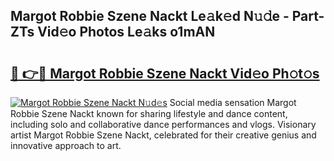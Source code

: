 ## Margot Robbie Szene Nackt Le𝚊k𝚎d N𝚞𝚍e - Part-ZTs Vid𝚎o Photos Le𝚊ks o1mAN

# <h2><a href="http://fbasx94.evod.top/?m=Margot+Robbie+Szene+Nackt">🔗 👉🔴 Margot Robbie Szene Nackt Vid𝚎o Ph𝚘t𝚘s</a></h2>

[![Margot Robbie Szene Nackt N𝚞d𝚎s](https://i.imgur.com/8V9OHl7.gif)](http://fbasx94.evod.top/?m=Margot+Robbie+Szene+Nackt)
Social media sensation Margot Robbie Szene Nackt known for sharing lifestyle and dance content, including solo and collaborative dance performances and vlogs. Visionary artist Margot Robbie Szene Nackt, celebrated for their creative genius and innovative approach to art. 
